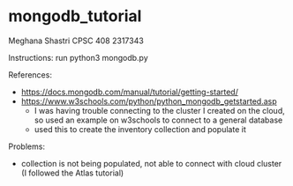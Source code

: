 # mongodb_tutorial

Meghana Shastri
CPSC 408
2317343

Instructions: run python3 mongodb.py

References:
- https://docs.mongodb.com/manual/tutorial/getting-started/
- https://www.w3schools.com/python/python_mongodb_getstarted.asp
    - I was having trouble connecting to the cluster I created on the cloud, so used an example on w3schools to connect to a general database
    - used this to create the inventory collection and populate it 

Problems:
- collection is not being populated, not able to connect with cloud cluster (I followed the Atlas tutorial)


